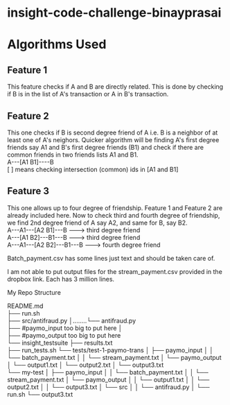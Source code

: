 # insight-code-challenge-binayprasai

# Algorithms Used
## Feature 1
This feature checks if A and B are directly related. 
This is done by checking if B is in the list of A's transaction or A in B's transaction.

## Feature 2 
This one checks if B is second degree friend of A i.e. B is a neighbor of at least one of A's neighors. 
Quicker algorithm will be finding A's first degree friends say A1 and B's first degree friends (B1) and check if there are common friends in two friends lists A1 and B1.  
A---[A1 B1]----B  
[   ] means checking intersection (common) ids in [A1 and B1]  

## Feature 3 
This one allows up to four degree of friendship. Feature 1 and Feature 2 are already included here. 
Now to check third and fourth degree of friendship, we find 2nd degree friend of A say A2, and same for B, say B2.   
A---A1---[A2 B1]---B ---> third degree friend  
A---[A1 B2]---B1---B ---> third degree friend  
A---A1---[A2 B2]---B1---B ---> fourth degree friend  

Batch_payment.csv has some lines just text and should be taken care of.   

I am not able to put output files for the stream_payment.csv provided in the dropbox link. Each has 3 million lines.  

My Repo Structure    

README.md  
├── run.sh  
├── src/antifraud.py
│........└── antifraud.py  
├── #paymo_input too big to put here 
│    
├── #paymo_output too big to put here  
└── insight_testsuite 
	├── results.txt  
	├── run_tests.sh 
	└── tests/test-1-paymo-trans 
	│	├── paymo_input 
	│	│	└── batch_payment.txt 
	│	│	└── stream_payment.txt 
	│	└── paymo_output 
	│		└── output1.txt 
	│		└── output2.txt 
	│		└── output3.txt  
	└── my-test 
	│	├── paymo_input 
	│	│	└── batch_payment.txt 
	│	│	└── stream_payment.txt 
	│	└── paymo_output 
	│	│	└── output1.txt 
	│	│	└── output2.txt 
	│	│	└── output3.txt 
	│	└── src 
	│	│	└── antifraud.py 
	│	└── run.sh 
	└── output3.txt 
 






